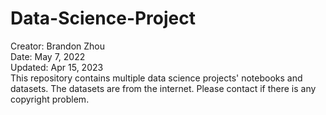 # Data-Science-Project
Creator: Brandon Zhou \
Date: May 7, 2022 \
Updated: Apr 15, 2023 \
This repository contains multiple data science projects' notebooks and datasets. The datasets are from the internet. Please contact if there is any copyright problem.